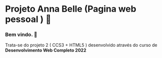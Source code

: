 # Projeto  Anna Belle (Pagina web pessoal ) :princess:

### Bem vindo. :wave:

Trata-se do projeto 2 ( CCS3 + HTML5 )  desenvolvido através do curso de **Desenvolvimento Web Completo 2022**



